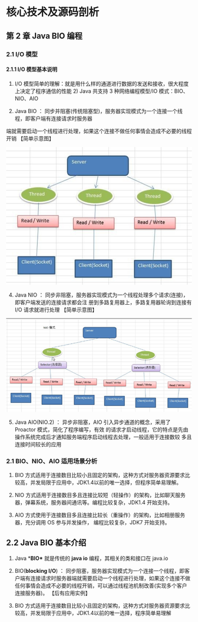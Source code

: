 # 核心技术及源码剖析

##   第 2  章  Java BIO 编程  

###   2.1 I/O  模型  

####   2.1.1 I/O  模型基本说明  

  1) I/O  模型简单的理解：就是用什么样的通道进行数据的发送和接收，很大程度上决定了程序通信的性能  2)  Java 共支持 3  种网络编程模型/IO 模式：BIO、NIO、AIO  

  3) Java BIO ： 同步并阻塞(传统阻塞型)，服务器实现模式为一个连接一个线程，即客户端有连接请求时服务器  

端就需要启动一个线程进行处理，如果这个连接不做任何事情会造成不必要的线程开销 【简单示意图】

![图片](../.vuepress/public/images/netty/20210514001.jpg)

  4) Java NIO ： 同步非阻塞，服务器实现模式为一个线程处理多个请求(连接)，即客户端发送的连接请求都会注  册到多路复用器上，多路复用器轮询到连接有 I/O 请求就进行处理 【简单示意图】  

![图片](../.vuepress/public/images/netty/20210514002.png)



  5) Java AIO(NIO.2)  ： 异步非阻塞，AIO 引入异步通道的概念，采用了  Proactor 模式，简化了程序编写，有效  的请求才启动线程，它的特点是先由操作系统完成后才通知服务端程序启动线程去处理，一般适用于连接数较  多且连接时间较长的应用  

### 2.1       BIO、NIO、AIO 适用场景分析

 

1)   BIO 方式适用于连接数目比较小且固定的架构，这种方式对服务器资源要求比较高，并发局限于应用中，JDK1.4以前的唯一选择，但程序简单易理解。

 

2)   NIO 方式适用于连接数目多且连接比较短（轻操作）的架构，比如聊天服务器，弹幕系统，服务器间通讯等。编程比较复杂，JDK1.4 开始支持。



 

 

3)   AIO 方式使用于连接数目多且连接比较长（重操作）的架构，比如相册服务器，充分调用 OS 参与并发操作， 编程比较复杂，JDK7 开始支持。

## 2.2       Java BIO 基本介绍

1)   Java ***BIO\*** 就是传统的 **java io** 编程，其相关的类和接口在 java.io

2)   BIO(**blocking I/O**) ： 同步阻塞，服务器实现模式为一个连接一个线程，即客户端有连接请求时服务器端就需要启动一个线程进行处理，如果这个连接不做任何事情会造成不必要的线程开销，可以通过线程池机制改善(实现多个客户连接服务器)。 【后有应用实例】

 

 

 

3)   BIO 方式适用于连接数目比较小且固定的架构，这种方式对服务器资源要求比较高，并发局限于应用中，JDK1.4以前的唯一选择，程序简单易理解
